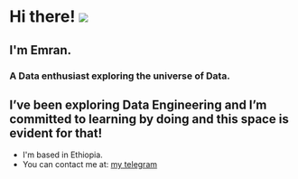 # Hi there! ![](https://user-images.githubusercontent.com/18350557/176309783-0785949b-9127-417c-8b55-ab5a4333674e.gif)
## I'm Emran.

### A Data enthusiast exploring the universe of Data.

I’ve been exploring Data Engineering and I’m committed to learning by doing and this space is evident for that!
---

- I'm based in Ethiopia.
- You can contact me at: [my telegram](https://t.me/U_1997et)
